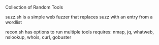 Collection of Random Tools

suzz.sh is a simple web fuzzer that replaces suzz with an entry from a wordlist

recon.sh has options to run multiple tools requires: nmap, jq, whatweb, nslookup, whois, curl, gobuster
